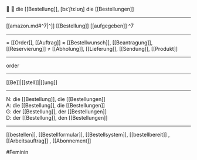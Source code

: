 🔵 💼 die [[Bestellung]], [bɛˈʃtɛlʊŋ]
die [[Bestellungen]]

---
[[amazon.md#^7|^]] [[Bestellung]] [[aufgegeben]] ^7


---
= [[Order]], [[Auftrag]]
≈ [[Bestellwunsch]], [[Beantragung]], [[Reservierung]]
≠ [[Abholung]], [[Lieferung]], [[Sendung]], [[Produkt]]

---
order

---
[[Be]]|[[stell]]|[[ung]]

---
N: die [[Bestellung]], die [[Bestellungen]]  
A: die [[Bestellung]], die [[Bestellungen]]  
G: der [[Bestellung]], der [[Bestellungen]]  
D: der [[Bestellung]], den [[Bestellungen]]  

---
[[bestellen]], [[Bestellformular]], [[Bestellsystem]], [[bestellbereit]]
, [[Arbeitsauftrag]]
, [[Abonnement]]

#Feminin 